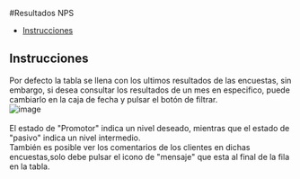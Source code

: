 #Resultados NPS
 - [Instrucciones](#head1)

## <a name="head1">Instrucciones</a>
Por defecto la tabla se llena con los ultimos resultados de las encuestas, sin embargo, si desea consultar los resultados de un mes en especifico, puede cambiarlo en la caja de fecha y pulsar el botón de filtrar.<br>
![image](/images/docs/survey/resultados1.png)<br><br>
El estado de "Promotor" indica un nivel deseado, mientras que el estado de "pasivo" indica un nivel intermedio.<br>También es posible ver los comentarios de los clientes en dichas encuestas,solo debe pulsar el icono de "mensaje" que esta al final de la fila en la tabla.
